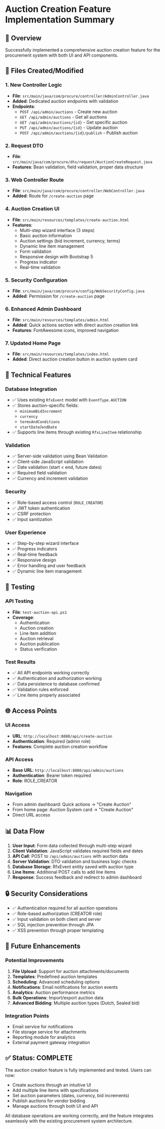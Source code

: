 # Auction Creation Feature Implementation Summary

## 🎯 Overview
Successfully implemented a comprehensive auction creation feature for the procurement system with both UI and API components.

## 📁 Files Created/Modified

### 1. New Controller Logic
- **File**: `src/main/java/com/procure/controller/AdminController.java`
- **Added**: Dedicated auction endpoints with validation
- **Endpoints**:
  - `POST /api/admin/auctions` - Create new auction
  - `GET /api/admin/auctions` - Get all auctions
  - `GET /api/admin/auctions/{id}` - Get specific auction
  - `PUT /api/admin/auctions/{id}` - Update auction
  - `POST /api/admin/auctions/{id}/publish` - Publish auction

### 2. Request DTO
- **File**: `src/main/java/com/procure/dto/request/AuctionCreateRequest.java`
- **Features**: Bean validation, field validation, proper data structure

### 3. Web Controller Route
- **File**: `src/main/java/com/procure/controller/WebController.java`
- **Added**: Route for `/create-auction` page

### 4. Auction Creation UI
- **File**: `src/main/resources/templates/create-auction.html`
- **Features**:
  - Multi-step wizard interface (3 steps)
  - Basic auction information
  - Auction settings (bid increment, currency, terms)
  - Dynamic line item management
  - Form validation
  - Responsive design with Bootstrap 5
  - Progress indicator
  - Real-time validation

### 5. Security Configuration
- **File**: `src/main/java/com/procure/config/WebSecurityConfig.java`
- **Added**: Permission for `/create-auction` page

### 6. Enhanced Admin Dashboard
- **File**: `src/main/resources/templates/admin.html`
- **Added**: Quick actions section with direct auction creation link
- **Features**: FontAwesome icons, improved navigation

### 7. Updated Home Page
- **File**: `src/main/resources/templates/index.html`
- **Added**: Direct auction creation button in auction system card

## 🔧 Technical Features

### Database Integration
- ✅ Uses existing `RfxEvent` model with `EventType.AUCTION`
- ✅ Stores auction-specific fields:
  - `minimumBidIncrement`
  - `currency`
  - `termsAndConditions`
  - `startDate`/`endDate`
- ✅ Supports line items through existing `RfxLineItem` relationship

### Validation
- ✅ Server-side validation using Bean Validation
- ✅ Client-side JavaScript validation
- ✅ Date validation (start < end, future dates)
- ✅ Required field validation
- ✅ Currency and increment validation

### Security
- ✅ Role-based access control (`ROLE_CREATOR`)
- ✅ JWT token authentication
- ✅ CSRF protection
- ✅ Input sanitization

### User Experience
- ✅ Step-by-step wizard interface
- ✅ Progress indicators
- ✅ Real-time feedback
- ✅ Responsive design
- ✅ Error handling and user feedback
- ✅ Dynamic line item management

## 🧪 Testing

### API Testing
- **File**: `test-auction-api.ps1`
- **Coverage**:
  - Authentication
  - Auction creation
  - Line item addition
  - Auction retrieval
  - Auction publication
  - Status verification

### Test Results
- ✅ All API endpoints working correctly
- ✅ Authentication and authorization working
- ✅ Data persistence to database confirmed
- ✅ Validation rules enforced
- ✅ Line items properly associated

## 🌐 Access Points

### UI Access
- **URL**: `http://localhost:8080/api/create-auction`
- **Authentication**: Required (admin role)
- **Features**: Complete auction creation workflow

### API Access
- **Base URL**: `http://localhost:8080/api/admin/auctions`
- **Authentication**: Bearer token required
- **Role**: ROLE_CREATOR

### Navigation
- From admin dashboard: Quick actions → "Create Auction"
- From home page: Auction System card → "Create Auction"
- Direct URL access

## 📊 Data Flow

1. **User Input**: Form data collected through multi-step wizard
2. **Client Validation**: JavaScript validates required fields and dates
3. **API Call**: POST to `/api/admin/auctions` with auction data
4. **Server Validation**: DTO validation and business logic checks
5. **Database Storage**: RfxEvent entity saved with auction type
6. **Line Items**: Additional POST calls to add line items
7. **Response**: Success feedback and redirect to admin dashboard

## 🔒 Security Considerations

- ✅ Authentication required for all auction operations
- ✅ Role-based authorization (CREATOR role)
- ✅ Input validation on both client and server
- ✅ SQL injection prevention through JPA
- ✅ XSS prevention through proper templating

## 🚀 Future Enhancements

### Potential Improvements
1. **File Upload**: Support for auction attachments/documents
2. **Templates**: Predefined auction templates
3. **Scheduling**: Advanced scheduling options
4. **Notifications**: Email notifications for auction events
5. **Analytics**: Auction performance metrics
6. **Bulk Operations**: Import/export auction data
7. **Advanced Bidding**: Multiple auction types (Dutch, Sealed bid)

### Integration Points
- Email service for notifications
- File storage service for attachments
- Reporting module for analytics
- External payment gateway integration

## ✅ Status: COMPLETE

The auction creation feature is fully implemented and tested. Users can now:
- Create auctions through an intuitive UI
- Add multiple line items with specifications
- Set auction parameters (dates, currency, bid increments)
- Publish auctions for vendor bidding
- Manage auctions through both UI and API

All database operations are working correctly, and the feature integrates seamlessly with the existing procurement system architecture.
